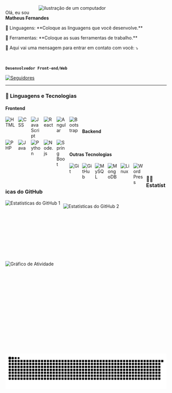<img src="https://raw.githubusercontent.com/MicaelliMedeiros/micaellimedeiros/master/image/computer-illustration.png" alt="ilustração de um computador" min-width="400px" max-width="400px" width="400px" align="right">

<p align="left"> 
  Olá, eu sou<strong> Matheus Fernandes</strong><br>
</p>

<p align="left">
  🦄 Linguagens: **Coloque as linguagens que você desenvolve.**
</p>

<p align="left">
  💼 Ferramentas: **Coloque as suas ferramentas de trabalho.**
</p>

<p align="left">
  💌 Aqui vai uma mensagem para entrar em contato com você: ⤵️
</p>

<p align="left">
</p>

<br>

**`Desenvolvedor Front-end/Web`**

<p align="left">
    <a href="https://github.com/desejam?tab=followers">
        <img 
            alt="Seguidores" 
            title="Me siga no GitHub" 
            src="https://custom-icon-badges.demolab.com/github/followers/desejam?color=236ad3&labelColor=1155ba&style=for-the-badge&logo=github&label=Seguidores&logoColor=white"
        />
    </a>
</p>

---

### 👾 Linguagens e Tecnologias

#### **Frontend**
<p>
    <img 
        align="left" 
        alt="HTML" 
        title="HTML"
        width="30px" 
        style="padding-right: 10px;" 
        src="https://cdn.jsdelivr.net/gh/devicons/devicon@latest/icons/html5/html5-original.svg" 
    />
    <img 
        align="left" 
        alt="CSS" 
        title="CSS"
        width="30px" 
        style="padding-right: 10px;" 
        src="https://cdn.jsdelivr.net/gh/devicons/devicon@latest/icons/css3/css3-original.svg" 
    />
    <img 
        align="left" 
        alt="JavaScript" 
        title="JavaScript"
        width="30px" 
        style="padding-right: 10px;" 
        src="https://cdn.jsdelivr.net/gh/devicons/devicon@latest/icons/javascript/javascript-original.svg" 
    />
    <img 
        align="left" 
        alt="React" 
        title="React"
        width="30px" 
        style="padding-right: 10px;" 
        src="https://cdn.jsdelivr.net/gh/devicons/devicon/icons/react/react-original.svg" 
    />
    <img 
        align="left" 
        alt="Angular" 
        title="Angular"
        width="30px" 
        style="padding-right: 10px;" 
        src="https://cdn.jsdelivr.net/gh/devicons/devicon@latest/icons/angular/angular-original.svg" 
    />
    <img 
        align="left" 
        alt="Bootstrap" 
        title="Bootstrap"
        width="30px" 
        style="padding-right: 10px;" 
        src="https://cdn.jsdelivr.net/gh/devicons/devicon@latest/icons/bootstrap/bootstrap-original.svg" 
    />
</p>

<br>

#### **Backend**
<p>
    <img 
        align="left" 
        alt="PHP" 
        title="PHP"
        width="30px" 
        style="padding-right: 10px;" 
        src="https://cdn.jsdelivr.net/gh/devicons/devicon@latest/icons/php/php-original.svg" 
    />
    <img 
        align="left" 
        alt="Java" 
        title="Java"
        width="30px" 
        style="padding-right: 10px;" 
        src="https://cdn.jsdelivr.net/gh/devicons/devicon@latest/icons/java/java-original.svg" 
    />
    <img 
        align="left" 
        alt="Python" 
        title="Python"
        width="30px" 
        style="padding-right: 10px;" 
        src="https://cdn.jsdelivr.net/gh/devicons/devicon@latest/icons/python/python-original.svg" 
    />
    <img 
        align="left" 
        alt="Node.js" 
        title="Node.js"
        width="30px" 
        style="padding-right: 10px;" 
        src="https://cdn.jsdelivr.net/gh/devicons/devicon@latest/icons/nodejs/nodejs-original.svg" 
    />
    <img 
        align="left" 
        alt="Spring Boot" 
        title="Spring Boot"
        width="30px" 
        style="padding-right: 10px;" 
        src="https://cdn.jsdelivr.net/gh/devicons/devicon@latest/icons/spring/spring-original.svg" 
    />
</p>

<br>

#### **Outras Tecnologias**
<p>
    <img 
        align="left" 
        alt="Git" 
        title="Git"
        width="30px" 
        style="padding-right: 10px;" 
        src="https://cdn.jsdelivr.net/gh/devicons/devicon@latest/icons/git/git-original.svg" 
    />
    <img 
        align="left" 
        alt="GitHub" 
        title="GitHub"
        width="30px" 
        style="padding-right: 10px;" 
        src="https://cdn.jsdelivr.net/gh/devicons/devicon@latest/icons/github/github-original.svg" 
    />
    <img 
        align="left" 
        alt="MySQL" 
        title="MySQL"
        width="30px" 
        style="padding-right: 10px;" 
        src="https://cdn.jsdelivr.net/gh/devicons/devicon@latest/icons/mysql/mysql-original.svg" 
    />
    <img 
        align="left" 
        alt="MongoDB" 
        title="MongoDB"
        width="30px" 
        style="padding-right: 10px;" 
        src="https://cdn.jsdelivr.net/gh/devicons/devicon@latest/icons/mongodb/mongodb-plain-wordmark.svg"
    />
    <img 
        align="left" 
        alt="Linux" 
        title="Linux"
        width="30px" 
        style="padding-right: 10px;" 
        src="https://cdn.jsdelivr.net/gh/devicons/devicon@latest/icons/linux/linux-original.svg"
    />
    <img 
        align="left" 
        alt="WordPress" 
        title="WordPress"
        width="30px" 
        style="padding-right: 10px;" 
        src="https://cdn.jsdelivr.net/gh/devicons/devicon@latest/icons/wordpress/wordpress-original.svg"
    />
</p>
<br>

### 🐱‍🏍 Estatísticas do GitHub

<p>
  <img 
    align="left" 
    alt="Estatísticas do GitHub 1" 
    height="170" 
    style="padding-right: 10px;" 
    src="https://github-readme-stats.vercel.app/api?username=desejam&show_icons=true&theme=tokyonight&include_all_commits=true&locale=pt-br" 
  />

<img  
    align="left"
    alt="Estatísticas do GitHub 2" 
    height="170" 
    style="padding-top: 10px;"
    src="https://github-readme-stats.vercel.app/api/top-langs/?username=desejam&theme=tokyonight&layout=compact&custom_title=Tecnologias&langs_count=9" 
  />

</p>

<img
   align="left"
   alt="Gráfico de Atividade"
   height="289"
   style="padding-top: 10px;"
   src="https://github-readme-activity-graph.vercel.app/graph?username=desejam&radius=16&theme=github-dark&area=true&order=5&hide_title=false&hide_border=true"
 />

<br>

<center>
  
  ![Animação Snake](https://github.com/DevFernandes/welcome/blob/main/github-contribution-grid-snake.svg)
  
</center>
